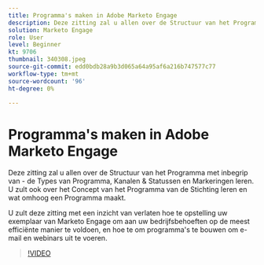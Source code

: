 ```yaml
---
title: Programma's maken in Adobe Marketo Engage
description: Deze zitting zal u allen over de Structuur van het Programma met inbegrip van - de Types van Programma, Kanalen & Statussen en Markeringen leren.
solution: Marketo Engage
role: User
level: Beginner
kt: 9706
thumbnail: 340308.jpeg
source-git-commit: edd0bdb28a9b3d065a64a95af6a216b747577c77
workflow-type: tm+mt
source-wordcount: '96'
ht-degree: 0%

---
```


# Programma&#39;s maken in Adobe Marketo Engage

Deze zitting zal u allen over de Structuur van het Programma met inbegrip van - de Types van Programma, Kanalen &amp; Statussen en Markeringen leren. U zult ook over het Concept van het Programma van de Stichting leren en wat omhoog een Programma maakt.

U zult deze zitting met een inzicht van verlaten hoe te opstelling uw exemplaar van Marketo Engage om aan uw bedrijfsbehoeften op de meest efficiënte manier te voldoen, en hoe te om programma&#39;s te bouwen om e-mail en webinars uit te voeren.

>[!VIDEO](https://video.tv.adobe.com/v/340308/?quality=12&learn=on)
